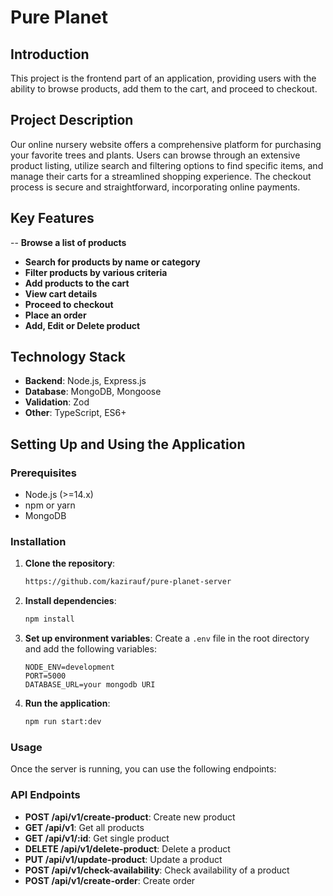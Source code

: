 # Pure Planet
## Introduction

This project is the frontend part of an application, providing users with the ability to browse products, add them to the cart, and proceed to checkout.

## Project Description

Our online nursery website offers a comprehensive platform for purchasing your favorite trees and plants. Users can browse through an extensive product listing, utilize search and filtering options to find specific items, and manage their carts for a streamlined shopping experience. The checkout process is secure and straightforward, incorporating online payments.

## Key Features

-- **Browse a list of products**
- **Search for products by name or category**
- **Filter products by various criteria**
- **Add products to the cart**
- **View cart details**
- **Proceed to checkout**
- **Place an order**
- **Add, Edit or Delete product**

## Technology Stack

- **Backend**: Node.js, Express.js
- **Database**: MongoDB, Mongoose
- **Validation**: Zod
- **Other**: TypeScript, ES6+

## Setting Up and Using the Application

### Prerequisites

- Node.js (>=14.x)
- npm or yarn
- MongoDB

### Installation

1. **Clone the repository**:

   ```sh
   https://github.com/kazirauf/pure-planet-server
   ```

2. **Install dependencies**:

   ```sh
   npm install
   ```

3. **Set up environment variables**:
   Create a `.env` file in the root directory and add the following variables:

   ```
   NODE_ENV=development
   PORT=5000
   DATABASE_URL=your mongodb URI

   ```

4. **Run the application**:
   ```sh
   npm run start:dev
   ```

### Usage

Once the server is running, you can use the following endpoints:

### API Endpoints

- **POST /api/v1/create-product**: Create new product
- **GET /api/v1**: Get all products
- **GET /api/v1/:id**: Get single product
- **DELETE /api/v1/delete-product**: Delete a product
- **PUT /api/v1/update-product**: Update a product
- **POST /api/v1/check-availability**: Check availability of a product
- **POST /api/v1/create-order**: Create order
